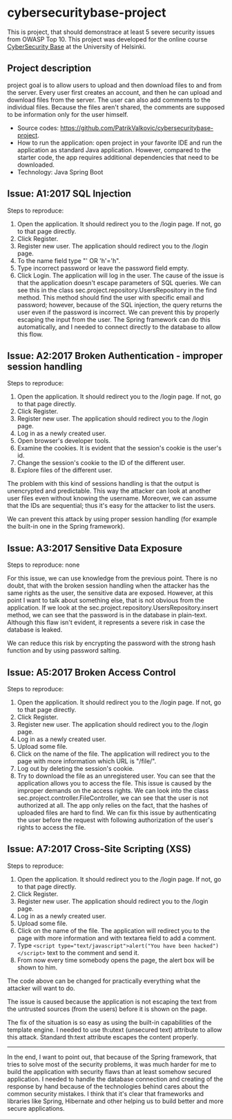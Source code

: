# cybersecuritybase-project

This is project, that should demonstrace at least 5 severe security issues from OWASP Top 10. 
This project was developed for the online course [CyberSecurity Base](https://cybersecuritybase.mooc.fi/) at the University of Helsinki.

## Project description
project goal is to allow users to upload and then download files to and from the server. 
Every user first creates an account, and then he can upload and download files from the server. 
The user can also add comments to the individual files. Because the files aren't shared, the comments are supposed to be information only for the user himself.

- Source codes: https://github.com/PatrikValkovic/cybersecuritybase-project.
- How to run the application: open project in your favorite IDE and run the application as standard Java application. However, compared to the starter code, the app requires additional dependencies that need to be downloaded.
- Technology: Java Spring Boot


## Issue: A1:2017 SQL Injection
Steps to reproduce:
1. Open the application. It should redirect you to the /login page. If not, go to that page directly.
2. Click Register.
3. Register new user. The application should redirect you to the /login page.
4. To the name field type "<registered name>' OR 'h'='h".
5. Type incorrect password or leave the password field empty.
6. Click Login. The application will log in the user.
The cause of the issue is that the application doesn't escape parameters of SQL queries. We can see this in the class sec.project.repository.UsersRepository in the find method. This method should find the user with specific email and password; however, because of the SQL injection, the query returns the user even if the password is incorrect.
We can prevent this by properly escaping the input from the user. The Spring framework can do this automatically, and I needed to connect directly to the database to allow this flow.


## Issue: A2:2017 Broken Authentication - improper session handling
Steps to reproduce:
1. Open the application. It should redirect you to the /login page. If not, go to that page directly.
2. Click Register.
3. Register new user. The application should redirect you to the /login page.
4. Log in as a newly created user.
5. Open browser's developer tools.
6. Examine the cookies. It is evident that the session's cookie is the user's id.
7. Change the session's cookie to the ID of the different user.
8. Explore files of the different user.

The problem with this kind of sessions handling is that the output is unencrypted and predictable. This way the attacker can look at another user files even without knowing the username. Moreover, we can assume that the IDs are sequential; thus it's easy for the attacker to list the users.

We can prevent this attack by using proper session handling (for example the built-in one in the Spring framework).


## Issue: A3:2017 Sensitive Data Exposure
Steps to reproduce: none

For this issue, we can use knowledge from the previous point. There is no doubt, that with the broken session handling when the attacker has the same rights as the user, the sensitive data are exposed. However, at this point I want to talk about something else, that is not obvious from the application. If we look at the sec.project.repository.UsersRepository.insert method, we can see that the password is in the database in plain-text. Although this flaw isn't evident, it represents a severe risk in case the database is leaked.

We can reduce this risk by encrypting the password with the strong hash function and by using password salting.


## Issue: A5:2017 Broken Access Control
Steps to reproduce:
1. Open the application. It should redirect you to the /login page. If not, go to that page directly.
2. Click Register.
3. Register new user. The application should redirect you to the /login page.
4. Log in as a newly created user.
5. Upload some file.
6. Click on the name of the file. The application will redirect you to the page with more information which URL is "/file/<hash>".
7. Log out by deleting the session's cookie.
8. Try to download the file as an unregistered user. You can see that the application allows you to access the file.
This issue is caused by the improper demands on the access rights. We can look into the class sec.project.controller.FileController, we can see that the user is not authorized at all. The app only relies on the fact, that the hashes of uploaded files are hard to find.
We can fix this issue by authenticating the user before the request with following authorization of the user's rights to access the file.


## Issue: A7:2017 Cross-Site Scripting (XSS)
Steps to reproduce:
1. Open the application. It should redirect you to the /login page. If not, go to that page directly.
2. Click Register.
3. Register new user. The application should redirect you to the /login page.
4. Log in as a newly created user.
5. Upload some file.
6. Click on the name of the file. The application will redirect you to the page with more information and with textarea field to add a comment.
7. Type `<script type="text/javascript">alert("You have been hacked")</script>` text to the comment and send it.
8. From now every time somebody opens the page, the alert box will be shown to him.

The code above can be changed for practically everything what the attacker will want to do.

The issue is caused because the application is not escaping the text from the untrusted sources (from the users) before it is shown on the page.

The fix of the situation is so easy as using the built-in capabilities of the template engine. I needed to use th:utext (unsecured text) attribute to allow this attack. Standard th:text attribute escapes the content properly.

----------------------

In the end, I want to point out, that because of the Spring framework, that tries to solve most of the security problems, it was much harder for me to build the application with security flaws than at least somehow secured application. I needed to handle the database connection and creating of the response by hand because of the technologies behind cares about the common security mistakes. I think that it's clear that frameworks and libraries like Spring, Hibernate and other helping us to build better and more secure applications.
